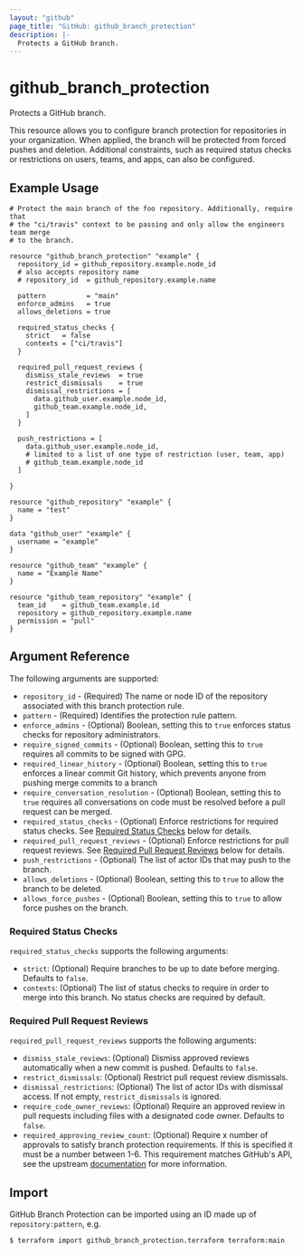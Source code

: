 ```yaml
---
layout: "github"
page_title: "GitHub: github_branch_protection"
description: |-
  Protects a GitHub branch.
---
```


# github\_branch\_protection

Protects a GitHub branch.

This resource allows you to configure branch protection for repositories in your organization. When applied, the branch will be protected from forced pushes and deletion. Additional constraints, such as required status checks or restrictions on users, teams, and apps, can also be configured.

## Example Usage

```hcl
# Protect the main branch of the foo repository. Additionally, require that
# the "ci/travis" context to be passing and only allow the engineers team merge
# to the branch.

resource "github_branch_protection" "example" {
  repository_id = github_repository.example.node_id
  # also accepts repository name
  # repository_id  = github_repository.example.name

  pattern          = "main"
  enforce_admins   = true
  allows_deletions = true

  required_status_checks {
    strict   = false
    contexts = ["ci/travis"]
  }

  required_pull_request_reviews {
    dismiss_stale_reviews  = true
    restrict_dismissals    = true
    dismissal_restrictions = [
      data.github_user.example.node_id,
      github_team.example.node_id,
    ]
  }

  push_restrictions = [
    data.github_user.example.node_id,
    # limited to a list of one type of restriction (user, team, app)
    # github_team.example.node_id
  ]

}

resource "github_repository" "example" {
  name = "test"
}

data "github_user" "example" {
  username = "example"
}

resource "github_team" "example" {
  name = "Example Name"
}

resource "github_team_repository" "example" {
  team_id    = github_team.example.id
  repository = github_repository.example.name
  permission = "pull"
}
```

## Argument Reference

The following arguments are supported:

* `repository_id` - (Required) The name or node ID of the repository associated with this branch protection rule.
* `pattern` - (Required) Identifies the protection rule pattern.
* `enforce_admins` - (Optional) Boolean, setting this to `true` enforces status checks for repository administrators.
* `require_signed_commits` - (Optional) Boolean, setting this to `true` requires all commits to be signed with GPG.
* `required_linear_history` - (Optional) Boolean, setting this to `true` enforces a linear commit Git history, which prevents anyone from pushing merge commits to a branch
* `require_conversation_resolution` - (Optional) Boolean, setting this to `true` requires all conversations on code must be resolved before a pull request can be merged.
* `required_status_checks` - (Optional) Enforce restrictions for required status checks. See [Required Status Checks](#required-status-checks) below for details.
* `required_pull_request_reviews` - (Optional) Enforce restrictions for pull request reviews. See [Required Pull Request Reviews](#required-pull-request-reviews) below for details.
* `push_restrictions` - (Optional) The list of actor IDs that may push to the branch.
* `allows_deletions` - (Optional) Boolean, setting this to `true` to allow the branch to be deleted.
* `allows_force_pushes` - (Optional) Boolean, setting this to `true` to allow force pushes on the branch.

### Required Status Checks

`required_status_checks` supports the following arguments:

* `strict`: (Optional) Require branches to be up to date before merging. Defaults to `false`.
* `contexts`: (Optional) The list of status checks to require in order to merge into this branch. No status checks are required by default.

### Required Pull Request Reviews

`required_pull_request_reviews` supports the following arguments:

* `dismiss_stale_reviews`: (Optional) Dismiss approved reviews automatically when a new commit is pushed. Defaults to `false`.
* `restrict_dismissals`: (Optional) Restrict pull request review dismissals.
* `dismissal_restrictions`: (Optional) The list of actor IDs with dismissal access. If not empty, `restrict_dismissals` is ignored.
* `require_code_owner_reviews`: (Optional) Require an approved review in pull requests including files with a designated code owner. Defaults to `false`.
* `required_approving_review_count`: (Optional) Require x number of approvals to satisfy branch protection requirements. If this is specified it must be a number between 1-6. This requirement matches GitHub's API, see the upstream [documentation](https://developer.github.com/v3/repos/branches/#parameters-1) for more information.


## Import

GitHub Branch Protection can be imported using an ID made up of `repository:pattern`, e.g.

```
$ terraform import github_branch_protection.terraform terraform:main
```
